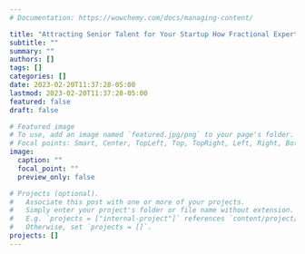 ```yaml
---
# Documentation: https://wowchemy.com/docs/managing-content/

title: "Attracting Senior Talent for Your Startup How Fractional Experts Can Help"
subtitle: ""
summary: ""
authors: []
tags: []
categories: []
date: 2023-02-20T11:37:28-05:00
lastmod: 2023-02-20T11:37:28-05:00
featured: false
draft: false

# Featured image
# To use, add an image named `featured.jpg/png` to your page's folder.
# Focal points: Smart, Center, TopLeft, Top, TopRight, Left, Right, BottomLeft, Bottom, BottomRight.
image:
  caption: ""
  focal_point: ""
  preview_only: false

# Projects (optional).
#   Associate this post with one or more of your projects.
#   Simply enter your project's folder or file name without extension.
#   E.g. `projects = ["internal-project"]` references `content/project/deep-learning/index.md`.
#   Otherwise, set `projects = []`.
projects: []
---
```

